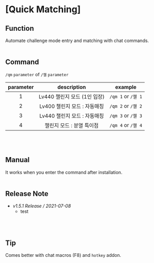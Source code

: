 # [Quick Matching]

## Function
Automate challenge mode entry and matching with chat commands.
<br/>
<br/>

## Command
``/qm`` ``parameter`` of ``/챌`` ``parameter``

| parameter | description | example |
|:---:|:---:|:--:|
|1|Lv440 챌린지 모드 (1인 입장)|``/qm 1`` or ``/챌 1``|
|2|Lv400 챌린지 모드 : 자동매칭 |``/qm 2`` or ``/챌 2``|
|3|Lv440 챌린지 모드 : 자동매칭|``/qm 3`` or ``/챌 3``|
|4|챌린지 모드 : 분열 특이점|``/qm 4`` or ``/챌 4``|
<br/>
<br/>

## Manual
It works when you enter the command after installation.
<br/>
<br/>

## Release Note
* *v1.5.1 Release / 2021-07-08*
    - test
<br/>
<br/>

## Tip
Comes better with chat macros (F8) and ``hotkey`` addon.
